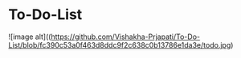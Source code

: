 # To-Do-List

![image alt]((https://github.com/Vishakha-Prjapati/To-Do-List/blob/fc390c53a0f463d8ddc9f2c638c0b13786e1da3e/todo.jpg)

